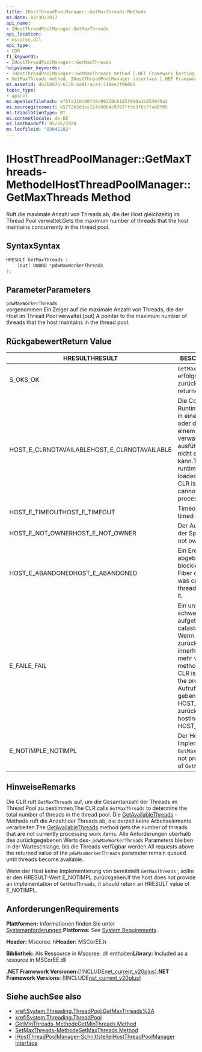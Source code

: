 ```yaml
---
title: IHostThreadPoolManager::GetMaxThreads-Methode
ms.date: 03/30/2017
api_name:
- IHostThreadPoolManager.GetMaxThreads
api_location:
- mscoree.dll
api_type:
- COM
f1_keywords:
- IHostThreadPoolManager::GetMaxThreads
helpviewer_keywords:
- IHostThreadPoolManager::GetMaxThreads method [.NET Framework hosting]
- GetMaxThreads method, IHostThreadPoolManager interface [.NET Framework hosting]
ms.assetid: db268876-6178-4a81-aca3-318ee7f96001
topic_type:
- apiref
ms.openlocfilehash: efbfa310c90f48c99219cb185f090a1b854949a2
ms.sourcegitcommit: e5772b3ddcc114c80b4c9767ffdb3f6c7fad8f05
ms.translationtype: MT
ms.contentlocale: de-DE
ms.lasthandoff: 05/26/2020
ms.locfileid: "83842282"
---
```

# <a name="ihostthreadpoolmanagergetmaxthreads-method"></a><span data-ttu-id="1b4d1-102">IHostThreadPoolManager::GetMaxThreads-Methode</span><span class="sxs-lookup"><span data-stu-id="1b4d1-102">IHostThreadPoolManager::GetMaxThreads Method</span></span>
<span data-ttu-id="1b4d1-103">Ruft die maximale Anzahl von Threads ab, die der Host gleichzeitig im Thread Pool verwaltet.</span><span class="sxs-lookup"><span data-stu-id="1b4d1-103">Gets the maximum number of threads that the host maintains concurrently in the thread pool.</span></span>  
  
## <a name="syntax"></a><span data-ttu-id="1b4d1-104">Syntax</span><span class="sxs-lookup"><span data-stu-id="1b4d1-104">Syntax</span></span>  
  
```cpp  
HRESULT GetMaxThreads (  
    [out] DWORD *pdwMaxWorkerThreads  
);  
```  
  
## <a name="parameters"></a><span data-ttu-id="1b4d1-105">Parameter</span><span class="sxs-lookup"><span data-stu-id="1b4d1-105">Parameters</span></span>  
 `pdwMaxWorkerThreads`  
 <span data-ttu-id="1b4d1-106">vorgenommen Ein Zeiger auf die maximale Anzahl von Threads, die der Host im Thread Pool verwaltet.</span><span class="sxs-lookup"><span data-stu-id="1b4d1-106">[out] A pointer to the maximum number of threads that the host maintains in the thread pool.</span></span>  
  
## <a name="return-value"></a><span data-ttu-id="1b4d1-107">Rückgabewert</span><span class="sxs-lookup"><span data-stu-id="1b4d1-107">Return Value</span></span>  
  
|<span data-ttu-id="1b4d1-108">HRESULT</span><span class="sxs-lookup"><span data-stu-id="1b4d1-108">HRESULT</span></span>|<span data-ttu-id="1b4d1-109">BESCHREIBUNG</span><span class="sxs-lookup"><span data-stu-id="1b4d1-109">Description</span></span>|  
|-------------|-----------------|  
|<span data-ttu-id="1b4d1-110">S_OK</span><span class="sxs-lookup"><span data-stu-id="1b4d1-110">S_OK</span></span>|<span data-ttu-id="1b4d1-111">`GetMaxThreads`wurde erfolgreich zurückgegeben.</span><span class="sxs-lookup"><span data-stu-id="1b4d1-111">`GetMaxThreads` returned successfully.</span></span>|  
|<span data-ttu-id="1b4d1-112">HOST_E_CLRNOTAVAILABLE</span><span class="sxs-lookup"><span data-stu-id="1b4d1-112">HOST_E_CLRNOTAVAILABLE</span></span>|<span data-ttu-id="1b4d1-113">Die Common Language Runtime (CLR () wurde nicht in einen Prozess geladen, oder die CLR befindet sich in einem Zustand, in dem Sie verwalteten Code nicht ausführen oder den-Befehl nicht erfolgreich verarbeiten kann.</span><span class="sxs-lookup"><span data-stu-id="1b4d1-113">The common language runtime (CLR( has not been loaded into a process, or the CLR is in a state in which it cannot run managed code or process the call successfully.</span></span>|  
|<span data-ttu-id="1b4d1-114">HOST_E_TIMEOUT</span><span class="sxs-lookup"><span data-stu-id="1b4d1-114">HOST_E_TIMEOUT</span></span>|<span data-ttu-id="1b4d1-115">Timeout des Aufrufes.</span><span class="sxs-lookup"><span data-stu-id="1b4d1-115">The call timed out.</span></span>|  
|<span data-ttu-id="1b4d1-116">HOST_E_NOT_OWNER</span><span class="sxs-lookup"><span data-stu-id="1b4d1-116">HOST_E_NOT_OWNER</span></span>|<span data-ttu-id="1b4d1-117">Der Aufrufer ist nicht Besitzer der Sperre.</span><span class="sxs-lookup"><span data-stu-id="1b4d1-117">The caller does not own the lock.</span></span>|  
|<span data-ttu-id="1b4d1-118">HOST_E_ABANDONED</span><span class="sxs-lookup"><span data-stu-id="1b4d1-118">HOST_E_ABANDONED</span></span>|<span data-ttu-id="1b4d1-119">Ein Ereignis wurde abgebrochen, während ein blockierter Thread oder eine Fiber darauf wartete.</span><span class="sxs-lookup"><span data-stu-id="1b4d1-119">An event was canceled while a blocked thread or fiber was waiting on it.</span></span>|  
|<span data-ttu-id="1b4d1-120">E_FAIL</span><span class="sxs-lookup"><span data-stu-id="1b4d1-120">E_FAIL</span></span>|<span data-ttu-id="1b4d1-121">Ein unbekannter schwerwiegender Fehler ist aufgetreten.</span><span class="sxs-lookup"><span data-stu-id="1b4d1-121">An unknown catastrophic failure occurred.</span></span> <span data-ttu-id="1b4d1-122">Wenn eine Methode E_FAIL zurückgibt, ist die CLR innerhalb des Prozesses nicht mehr verwendbar.</span><span class="sxs-lookup"><span data-stu-id="1b4d1-122">When a method returns E_FAIL, the CLR is no longer usable within the process.</span></span> <span data-ttu-id="1b4d1-123">Nachfolgende Aufrufe von Hostingmethoden geben HOST_E_CLRNOTAVAILABLE zurück.</span><span class="sxs-lookup"><span data-stu-id="1b4d1-123">Subsequent calls to hosting methods return HOST_E_CLRNOTAVAILABLE.</span></span>|  
|<span data-ttu-id="1b4d1-124">E_NOTIMPL</span><span class="sxs-lookup"><span data-stu-id="1b4d1-124">E_NOTIMPL</span></span>|<span data-ttu-id="1b4d1-125">Der Host stellt keine Implementierung von bereit `GetMaxThreads` .</span><span class="sxs-lookup"><span data-stu-id="1b4d1-125">The host does not provide an implementation of `GetMaxThreads`.</span></span>|  
  
## <a name="remarks"></a><span data-ttu-id="1b4d1-126">Hinweise</span><span class="sxs-lookup"><span data-stu-id="1b4d1-126">Remarks</span></span>  
 <span data-ttu-id="1b4d1-127">Die CLR ruft `GetMaxThreads` auf, um die Gesamtanzahl der Threads im Thread Pool zu bestimmen.</span><span class="sxs-lookup"><span data-stu-id="1b4d1-127">The CLR calls `GetMaxThreads` to determine the total number of threads in the thread pool.</span></span> <span data-ttu-id="1b4d1-128">Die [GetAvailableThreads](ihostthreadpoolmanager-getavailablethreads-method.md) -Methode ruft die Anzahl der Threads ab, die derzeit keine Arbeitselemente verarbeiten.</span><span class="sxs-lookup"><span data-stu-id="1b4d1-128">The [GetAvailableThreads](ihostthreadpoolmanager-getavailablethreads-method.md) method gets the number of threads that are not currently processing work items.</span></span> <span data-ttu-id="1b4d1-129">Alle Anforderungen oberhalb des zurückgegebenen Werts des- `pdwMaxWorkerThreads` Parameters bleiben in der Warteschlange, bis die Threads verfügbar werden.</span><span class="sxs-lookup"><span data-stu-id="1b4d1-129">All requests above the returned value of the `pdwMaxWorkerThreads` parameter remain queued until threads become available.</span></span>  
  
 <span data-ttu-id="1b4d1-130">Wenn der Host keine Implementierung von bereitstellt `GetMaxThreads` , sollte er den HRESULT-Wert E_NOTIMPL zurückgeben.</span><span class="sxs-lookup"><span data-stu-id="1b4d1-130">If the host does not provide an implementation of `GetMaxThreads`, it should return an HRESULT value of E_NOTIMPL.</span></span>  
  
## <a name="requirements"></a><span data-ttu-id="1b4d1-131">Anforderungen</span><span class="sxs-lookup"><span data-stu-id="1b4d1-131">Requirements</span></span>  
 <span data-ttu-id="1b4d1-132">**Plattformen:** Informationen finden Sie unter [Systemanforderungen](../../get-started/system-requirements.md).</span><span class="sxs-lookup"><span data-stu-id="1b4d1-132">**Platforms:** See [System Requirements](../../get-started/system-requirements.md).</span></span>  
  
 <span data-ttu-id="1b4d1-133">**Header:** Mscoree. h</span><span class="sxs-lookup"><span data-stu-id="1b4d1-133">**Header:** MSCorEE.h</span></span>  
  
 <span data-ttu-id="1b4d1-134">**Bibliothek:** Als Ressource in Mscoree. dll enthalten</span><span class="sxs-lookup"><span data-stu-id="1b4d1-134">**Library:** Included as a resource in MSCorEE.dll</span></span>  
  
 <span data-ttu-id="1b4d1-135">**.NET Framework Versionen:**[!INCLUDE[net_current_v20plus](../../../../includes/net-current-v20plus-md.md)]</span><span class="sxs-lookup"><span data-stu-id="1b4d1-135">**.NET Framework Versions:** [!INCLUDE[net_current_v20plus](../../../../includes/net-current-v20plus-md.md)]</span></span>  
  
## <a name="see-also"></a><span data-ttu-id="1b4d1-136">Siehe auch</span><span class="sxs-lookup"><span data-stu-id="1b4d1-136">See also</span></span>

- <xref:System.Threading.ThreadPool.GetMaxThreads%2A>
- <xref:System.Threading.ThreadPool>
- [<span data-ttu-id="1b4d1-137">GetMinThreads-Methode</span><span class="sxs-lookup"><span data-stu-id="1b4d1-137">GetMinThreads Method</span></span>](ihostthreadpoolmanager-getminthreads-method.md)
- [<span data-ttu-id="1b4d1-138">SetMaxThreads-Methode</span><span class="sxs-lookup"><span data-stu-id="1b4d1-138">SetMaxThreads Method</span></span>](ihostthreadpoolmanager-setmaxthreads-method.md)
- [<span data-ttu-id="1b4d1-139">IHostThreadPoolManager-Schnittstelle</span><span class="sxs-lookup"><span data-stu-id="1b4d1-139">IHostThreadPoolManager Interface</span></span>](ihostthreadpoolmanager-interface.md)
